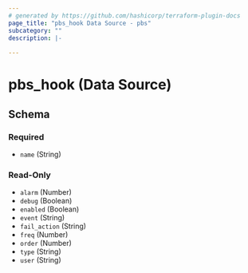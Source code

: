 ```yaml
---
# generated by https://github.com/hashicorp/terraform-plugin-docs
page_title: "pbs_hook Data Source - pbs"
subcategory: ""
description: |-
  
---
```


# pbs_hook (Data Source)





<!-- schema generated by tfplugindocs -->
## Schema

### Required

- `name` (String)

### Read-Only

- `alarm` (Number)
- `debug` (Boolean)
- `enabled` (Boolean)
- `event` (String)
- `fail_action` (String)
- `freq` (Number)
- `order` (Number)
- `type` (String)
- `user` (String)
